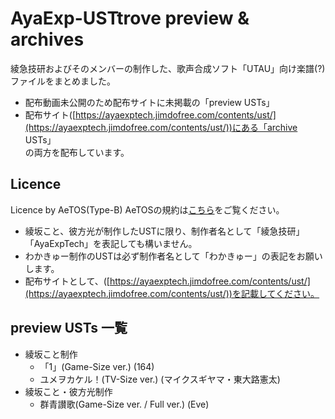 # AyaExp-USTtrove  preview & archives
綾急技研およびそのメンバーの制作した、歌声合成ソフト「UTAU」向け楽譜(?)ファイルをまとめました。 
- 配布動画未公開のため配布サイトに未掲載の「preview USTs」
- 配布サイト([https://ayaexptech.jimdofree.com/contents/ust/](https://ayaexptech.jimdofree.com/contents/ust/))にある「archive USTs」  
の両方を配布しています。

## Licence
Licence by AeTOS(Type-B)
AeTOSの規約は[こちら](https://github.com/AyaExpTech/licence/blob/main/AeTOS.md)をご覧ください。
- 綾坂こと、彼方光が制作したUSTに限り、制作者名として「綾急技研」「AyaExpTech」を表記しても構いません。
- わかきゅー制作のUSTは必ず制作者名として「わかきゅー」の表記をお願いします。
- 配布サイトとして、([https://ayaexptech.jimdofree.com/contents/ust/](https://ayaexptech.jimdofree.com/contents/ust/))を記載してください。

## preview USTs 一覧
- 綾坂こと制作
  - 「1」(Game-Size ver.) (164)
  - ユメヲカケル！(TV-Size ver.) (マイクスギヤマ・東大路憲太)
- 綾坂こと・彼方光制作
  - 群青讃歌(Game-Size ver. / Full ver.) (Eve)
